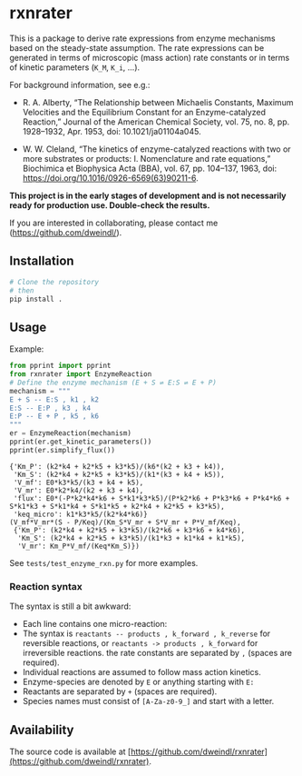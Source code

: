 # rxnrater

This is a package to derive rate expressions from enzyme mechanisms based on
the steady-state assumption. The rate expressions can be generated in terms of
microscopic (mass action) rate constants or in terms of kinetic parameters
(`K_M`, `K_i`, ...).

For background information, see e.g.:

* R. A. Alberty, “The Relationship between Michaelis Constants,
  Maximum Velocities and the Equilibrium Constant for an Enzyme-catalyzed
  Reaction,” Journal of the American Chemical Society,
  vol. 75, no. 8, pp. 1928–1932, Apr. 1953, doi: 10.1021/ja01104a045.

* W. W. Cleland, “The kinetics of enzyme-catalyzed reactions with two or more
  substrates or products: I. Nomenclature and rate equations,”
  Biochimica et Biophysica Acta (BBA), vol. 67, pp. 104–137, 1963,
  doi: https://doi.org/10.1016/0926-6569(63)90211-6.

**This project is in the early stages of development and is not necessarily
ready for production use. Double-check the results.**

If you are interested in collaborating, please contact me
(https://github.com/dweindl/).

## Installation

```bash
# Clone the repository
# then
pip install .
```

## Usage

Example:

```python
from pprint import pprint
from rxnrater import EnzymeReaction
# Define the enzyme mechanism (E + S ⇌ E:S ⇌ E + P)
mechanism = """
E + S -- E:S , k1 , k2
E:S -- E:P , k3 , k4
E:P -- E + P , k5 , k6
"""
er = EnzymeReaction(mechanism)
pprint(er.get_kinetic_parameters())
pprint(er.simplify_flux())
```
```
{'Km_P': (k2*k4 + k2*k5 + k3*k5)/(k6*(k2 + k3 + k4)),
 'Km_S': (k2*k4 + k2*k5 + k3*k5)/(k1*(k3 + k4 + k5)),
 'V_mf': E0*k3*k5/(k3 + k4 + k5),
 'V_mr': E0*k2*k4/(k2 + k3 + k4),
 'flux': E0*(-P*k2*k4*k6 + S*k1*k3*k5)/(P*k2*k6 + P*k3*k6 + P*k4*k6 + S*k1*k3 + S*k1*k4 + S*k1*k5 + k2*k4 + k2*k5 + k3*k5),
 'keq_micro': k1*k3*k5/(k2*k4*k6)}
(V_mf*V_mr*(S - P/Keq)/(Km_S*V_mr + S*V_mr + P*V_mf/Keq),
 {'Km_P': (k2*k4 + k2*k5 + k3*k5)/(k2*k6 + k3*k6 + k4*k6),
  'Km_S': (k2*k4 + k2*k5 + k3*k5)/(k1*k3 + k1*k4 + k1*k5),
  'V_mr': Km_P*V_mf/(Keq*Km_S)})
```
See `tests/test_enzyme_rxn.py` for more examples.

### Reaction syntax

The syntax is still a bit awkward:

* Each line contains one micro-reaction:
* The syntax is `reactants -- products , k_forward , k_reverse`
  for reversible reactions, or
  `reactants -> products , k_forward` for irreversible reactions.
  the rate constants are separated by ` , ` (spaces are required).
* Individual reactions are assumed to follow mass action kinetics.
* Enzyme-species are denoted by `E` or anything starting with `E:`
* Reactants are separated by ` + ` (spaces are required).
* Species names must consist of `[A-Za-z0-9_]` and start with a letter.

## Availability

The source code is available at [https://github.com/dweindl/rxnrater](https://github.com/dweindl/rxnrater).
